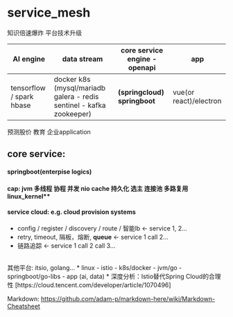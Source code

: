 # service_mesh
知识倍速爆炸  平台技术升级  

AI engine | data stream | **core service engine** - openapi | app 
--- | --- | --- | ---
tensorflow / spark hbase | docker k8s (mysql/mariadb galera - redis sentinel - kafka zookeeper)  | **(springcloud) springboot** | vue(or react)/electron

预测股价 教育 企业application



## core service:
#### springboot(enterpise logics)
#### cap: jvm 多线程 协程 并发 nio cache 持久化 选主 连接池 多路复用  linux_kernel**
#### service cloud:  e.g. cloud provision systems
* config / register / discovery / route / 智能lb <- service 1, 2...
* retry, timeout, 隔板，熔断, **queue** <- service 1 call 2...
* 链路追踪 <- service 1 call 2 call 3...


<br/>
其他平台: itsio, golang...
* linux - istio - k8s/docker - jvm/go - springboot/go-libs - app  (ai, data)
* 深度分析：Istio替代Spring Cloud的合理性 [https://cloud.tencent.com/developer/article/1070496]


Markdown: https://github.com/adam-p/markdown-here/wiki/Markdown-Cheatsheet
